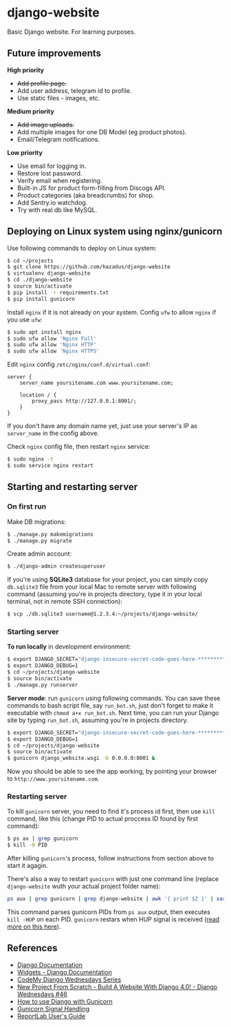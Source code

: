 # django-website
Basic Django website. For learning purposes.

## Future improvements
**High priority**
- ~~Add profile page.~~
- Add user address, telegram id to profile.
- Use static files - images, etc.

**Medium priority**
- ~~Add image uploads.~~
- Add multiple images for one DB Model (eg product photos).
- Email/Telegram notifications.

**Low priority**
- Use email for logging in.
- Restore lost password.
- Verify email when registering.
- Built-in JS for product form-filling from Discogs API.
- Product categories (aka breadcrumbs) for shop.
- Add Sentry.io watchdog.
- Try with real db like MySQL.

## Deploying on Linux system using nginx/gunicorn
Use following commands to deploy on Linux system:
```bash
$ cd ~/projects
$ git clone https://github.com/hazadus/django-website
$ virtualenv django-website
$ cd ./django-website
$ source bin/activate
$ pip install -r requirements.txt
$ pip install gunicorn
```
Install `nginx` if it is not already on your system. Config `ufw` to allow `nginx` if you use `ufw`:
```bash
$ sudo apt install nginx
$ sudo ufw allow 'Nginx Full'
$ sudo ufw allow 'Nginx HTTP'
$ sudo ufw allow 'Nginx HTTPS'
```
Edit `nginx` config `/etc/nginx/conf.d/virtual.conf`:
```
server {
    server_name yoursitename.com www.yoursitename.com;
    
    location / {
        proxy_pass http://127.0.0.1:8001/;
    }
}
```
If you don't have any domain name yet, just use your server's IP as `server_name` in the config above.

Check `nginx` config file, then restart `nginx` service:
```bash
$ sudo nginx -t
$ sudo service nginx restart
```

## Starting and restarting server
### On first run
Make DB migrations:
```bash
$ ./manage.py makemigrations
$ ./manage.py migrate
```
Create admin account:
```bash
$ ./django-admin createsuperuser
```
If you're using **SQLite3** database for your project, you can simply copy `db.sqlite3` file from your local Mac to
remote server with following command  (assuming you're in projects directory, type it in your local terminal,
not in remote SSH connection):
```bash
$ scp ./db.sqlite3 username@1.2.3.4:~/projects/django-website/
```
### Starting server
**To run locally** in development environment:
```bash
$ export DJANGO_SECRET="django-insecure-secret-code-goes-here-****************"
$ export DJANGO_DEBUG=1
$ cd ~/projects/django-website
$ source bin/activate
$ ./manage.py runserver
```

**Server mode**: run `gunicorn` using following commands.
You can save these commands to bash script file, say `run_bot.sh`, just don't forget to make it executable with
`chmod a+x run_bot.sh`. Next time, you can run your Django site by typing `run_bot.sh`, assuming you're in
projects directory. 
```bash
$ export DJANGO_SECRET="django-insecure-secret-code-goes-here-****************"
$ export DJANGO_DEBUG=1
$ cd ~/projects/django-website
$ source bin/activate
$ gunicorn django_website.wsgi -b 0.0.0.0:8001 &
```
Now you should be able to see the app working, by pointing your browser to `http://www.yoursitename.com`.

### Restarting server
To kill `gunicorn` server, you need to find it's process id first, then use `kill` command, like this (change PID to
actual proccess ID found by first command):
```bash
$ ps ax | grep gunicorn
$ kill -9 PID
```
After killing `gunicorn`'s process, follow instructions from section above to start it agagin.

There's also a way to restart `gunicorn` with just one command line (replace `django-website` wuth your actual project
folder name):
```bash
ps aux | grep gunicorn | grep django-website | awk '{ print $2 }' | xargs kill -HUP
```
This command parses gunicorn PIDs from `ps aux` output, then executes `kill -HUP` on each PID. `gunicorn` restars when
HUP signal is received ([read more on this here](https://docs.gunicorn.org/en/latest/signals.html#reload-the-configuration)).

## References
- [Django Documentation](https://docs.djangoproject.com/en/4.1/)
- [Widgets - Django Documentation](https://docs.djangoproject.com/en/4.1/ref/forms/widgets/)
- [CodeMy Django Wednesdays Series](https://www.youtube.com/playlist?list=PLCC34OHNcOtqW9BJmgQPPzUpJ8hl49AGy)
- [New Project From Scratch - Build A Website With Django 4.0! - Django Wednesdays #46](https://www.youtube.com/watch?v=ey8EXTjRuag)
- [How to use Django with Gunicorn](https://docs.djangoproject.com/en/4.1/howto/deployment/wsgi/gunicorn/)
- [Gunicorn Signal Handling](https://docs.gunicorn.org/en/latest/signals.html#reload-the-configuration)
- [ReportLab User's Guide](https://www.reportlab.com/docs/reportlab-userguide.pdf)